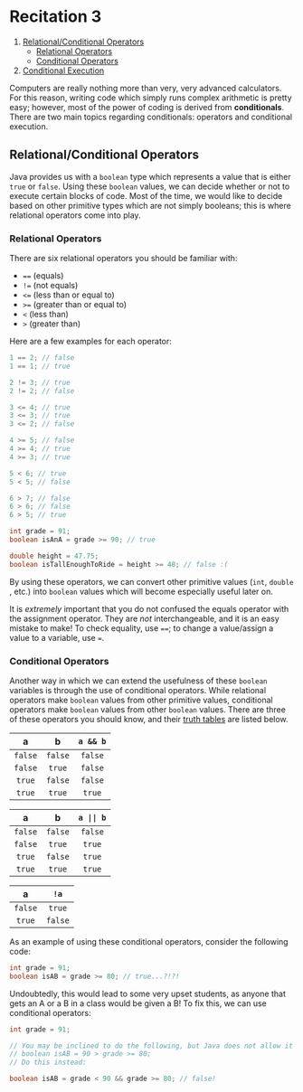 # Recitation 3

1. [Relational/Conditional Operators](#relational-conditional-operators)
    * [Relational Operators](#relational-operators)
    * [Conditional Operators](#conditional-operators)
2. [Conditional Execution](#conditional-execution)

Computers are really nothing more than very, very advanced calculators. For this
reason, writing code which simply runs complex arithmetic is pretty easy;
however, most of the power of coding is derived from **conditionals**. There are
two main topics regarding conditionals: operators and conditional execution.

## Relational/Conditional Operators

Java provides us with a `boolean` type which represents a value that is either
`true` or `false`. Using these `boolean` values, we can decide whether or not
to execute certain blocks of code. Most of the time, we would like to decide
based on other primitive types which are not simply booleans; this is where
relational operators come into play.

### Relational Operators

There are six relational operators you should be familiar with:

* `==` (equals)
* `!=` (not equals)
* `<=` (less than or equal to)
* `>=` (greater than or equal to)
* `<` (less than)
* `>` (greater than)

Here are a few examples for each operator:

```java
1 == 2; // false
1 == 1; // true

2 != 3; // true
2 != 2; // false

3 <= 4; // true
3 <= 3; // true
3 <= 2; // false

4 >= 5; // false
4 >= 4; // true
4 >= 3; // true

5 < 6; // true
5 < 5; // false

6 > 7; // false
6 > 6; // false
6 > 5; // true

int grade = 91;
boolean isAnA = grade >= 90; // true

double height = 47.75;
boolean isTallEnoughToRide = height >= 48; // false :(
```

By using these operators, we can convert other primitive values (`int`, `double`
, etc.) into `boolean` values which will become especially useful later on.

It is _extremely_ important that you do not confused the equals operator with
the assignment operator. They are _not_ interchangeable, and it is an easy
mistake to make! To check equality, use `==`; to change a value/assign a value
to a variable, use `=`.

### Conditional Operators

Another way in which we can extend the usefulness of these `boolean` variables
is through the use of conditional operators. While relational operators make
`boolean` values from other primitive values, conditional operators make
`boolean` values from other `boolean` values. There are three of these
operators you should know, and their
[truth tables](https://en.wikipedia.org/wiki/Truth_table) are listed below.

| a       | b       | `a && b` |
| :-----: | :-----: | :------: |
| `false` | `false` | `false`  |
| `false` | `true`  | `false`  |
| `true`  | `false` | `false`  |
| `true`  | `true`  | `true`   |

| a       | b       | `a \|\| b` |
| :-----: | :-----: | :----------------: |
| `false` | `false` | `false`            |
| `false` | `true`  | `true`             |
| `true`  | `false` | `true`             |
| `true`  | `true`  | `true`             |

| a       | `!a`    |
| :-----: | :-----: |
| `false` | `true`  |
| `true`  | `false` |

As an example of using these conditional operators, consider the following code:

```java
int grade = 91;
boolean isAB = grade >= 80; // true...?!?!
```

Undoubtedly, this would lead to some very upset students, as anyone that gets
an A or a B in a class would be given a B! To fix this, we can use conditional
operators:

```java
int grade = 91;

// You may be inclined to do the following, but Java does not allow it
// boolean isAB = 90 > grade >= 80;
// Do this instead:

boolean isAB = grade < 90 && grade >= 80; // false!
```
